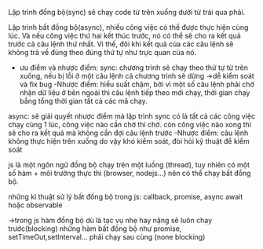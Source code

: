 Lập trình đồng bộ(sync) sẽ chạy code từ trên xuống dưới từ trái qua phải.

Lập trình bất đồng bộ(async), nhiều công việc có thể được thực hiện cùng lúc. Và nếu công việc thứ hai kết thúc trước, nó có thể sẽ cho ra kết quả trước cả câu lệnh thứ nhất. Vì thế, đôi khi kết quả của các câu lệnh sẽ không trả về đúng theo đúng thứ tự như trực quan của nó.

* ưu điểm và nhược điểm:
sync: chương trình sẽ chạy theo thứ tự từ trên xuống, nếu bị lỗi ở một câu lệnh cả chương trình sẽ dừng ->dễ kiểm soát và fix bug
-Nhược điểm: hiểu suất chậm, bởi vì một số câu lệnh phải chờ nhận dữ liệu ở bên ngoài thì câu lệnh tiếp theo mới chạy, thời gian chạy bẳng tổng thời gian tất cả các mã chạy.

async: sẽ giải quyết nhược điểm mà lập trình sync có là tất cả các công việc chạy cùng 1 lúc, công việc nào cần chờ thì chờ. còn công việc nào xong thì sẽ cho ra kết quả mà không cần đợi câu lệnh trước
-Nhược điểm: câu lệnh không thực hiện trên xuống do vậy khó kiểm soát, đòi hỏi kỹ thuật để kiểm soát


js là một ngôn ngữ đồng bộ chạy trên một luồng (thread), tuy nhiên có một số hàm + môi trường thực thi (browser, nodejs...) nên có thể chạy bất đồng bộ.

những kỉ thuật sử lý bất đồng bộ trong js: callback, promise, async await hoặc observable

->trong js hàm đồng bộ dù là tạc vụ nhẹ hay nặng sẽ luôn chạy trước(blocking) những hàm bất đồng bộ như promise, setTimeOut,setInterval... phải chạy sau cùng (none blocking)